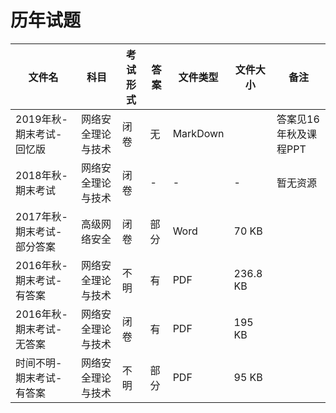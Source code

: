 # 历年试题

文件名|科目|考试形式|答案|文件类型|文件大小|备注
---|---|---|---|---|---|---
2019年秋-期末考试-回忆版|网络安全理论与技术|闭卷|无|MarkDown||答案见16年秋及课程PPT
2018年秋-期末考试|网络安全理论与技术|闭卷|-|-|-|暂无资源
2017年秋-期末考试-部分答案|高级网络安全|闭卷|部分|Word|70 KB|
2016年秋-期末考试-有答案|网络安全理论与技术|不明|有|PDF|236.8 KB|
2016年秋-期末考试-无答案|网络安全理论与技术|闭卷|有|PDF|195 KB|
时间不明-期末考试-有答案|网络安全理论与技术|不明|部分|PDF|95 KB|
